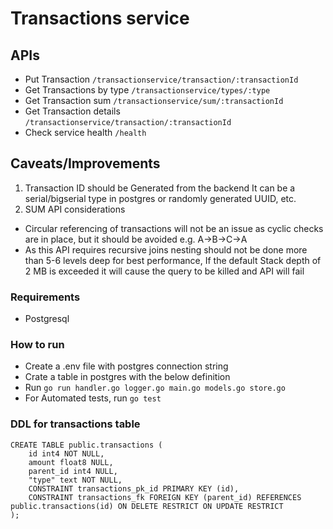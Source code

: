# Transactions service

## APIs 
- Put Transaction  `/transactionservice/transaction/:transactionId` 
- Get Transactions by type `/transactionservice/types/:type`
- Get Transaction sum `/transactionservice/sum/:transactionId`
- Get Transaction details `/transactionservice/transaction/:transactionId`
- Check service health  `/health`


## Caveats/Improvements 
1. Transaction ID should be Generated from the backend It can be a serial/bigserial type in postgres or randomly generated UUID, etc.
2. SUM API considerations 
- Circular referencing of transactions will not be an issue as cyclic checks are in place, but it should be avoided e.g. A->B->C->A
- As this API requires recursive joins nesting should not be done more than 5-6 levels deep for best performance, If the default Stack depth of 2 MB is exceeded it will cause the query to be killed and API will fail


### Requirements 
- Postgresql 

### How to run 
- Create a .env file with postgres connection string 
- Crate a table in postgres with the below definition 
- Run `go run handler.go logger.go main.go models.go store.go`
- For Automated tests, run `go test`

### DDL for transactions table
```
CREATE TABLE public.transactions (
	id int4 NOT NULL,
	amount float8 NULL,
	parent_id int4 NULL,
	"type" text NOT NULL,
	CONSTRAINT transactions_pk_id PRIMARY KEY (id),
	CONSTRAINT transactions_fk FOREIGN KEY (parent_id) REFERENCES public.transactions(id) ON DELETE RESTRICT ON UPDATE RESTRICT
);